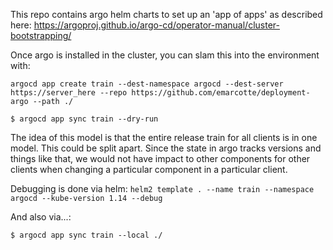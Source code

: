 This repo contains argo helm charts to set up an 'app of apps' as described
here: https://argoproj.github.io/argo-cd/operator-manual/cluster-bootstrapping/

Once argo is installed in the cluster, you can slam this into the environment
with:

```
argocd app create train --dest-namespace argocd --dest-server https://server_here --repo https://github.com/emarcotte/deployment-argo --path ./

$ argocd app sync train --dry-run
```

The idea of this model is that the entire release train for all clients is in
one model. This could be split apart. Since the state in argo tracks versions
and things like that, we would not have impact to other components for other
clients when changing a particular component in a particular client.

Debugging is done via helm: `helm2 template . --name train --namespace argocd --kube-version 1.14 --debug`

And also via...:

```
$ argocd app sync train --local ./
```
